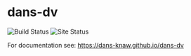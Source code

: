 dans-dv
===========
![Build Status](https://github.com/DANS-KNAW/dans-dv/actions/workflows/build.yml/badge.svg)
![Site Status](https://github.com/DANS-KNAW/dans-dv/actions/workflows/docs.yml/badge.svg)

For documentation see: https://dans-knaw.github.io/dans-dv
